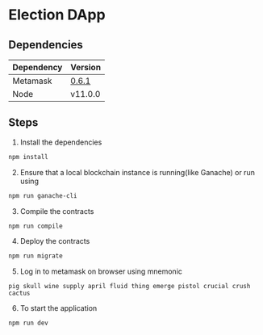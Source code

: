 # Election DApp

## Dependencies

| Dependency | Version                                                                     |
| ---------- | --------------------------------------------------------------------------- |
| Metamask   | [0.6.1](https://github.com/MetaMask/metamask-extension/releases/tag/v6.1.0) |
| Node       | v11.0.0                                                                     |

## Steps

1. Install the dependencies

```sh
npm install
```

2. Ensure that a local blockchain instance is running(like Ganache) or run using

```sh
npm run ganache-cli
```

3. Compile the contracts

```sh
npm run compile
```

4. Deploy the contracts

```sh
npm run migrate
```

5. Log in to metamask on browser using mnemonic

```text
pig skull wine supply april fluid thing emerge pistol crucial crush cactus
```

6. To start the application

```sh
npm run dev
```
